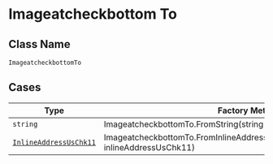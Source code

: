 
# Imageatcheckbottom To

## Class Name

`ImageatcheckbottomTo`

## Cases

| Type | Factory Method |
|  --- | --- |
| `string` | ImageatcheckbottomTo.FromString(string mString) |
| [`InlineAddressUsChk11`](../../../doc/models/containers/inline-address-us-chk-11.md) | ImageatcheckbottomTo.FromInlineAddressUsChk11(InlineAddressUsChk11 inlineAddressUsChk11) |

